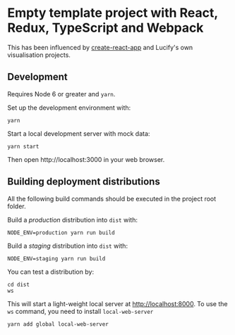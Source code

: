 # Empty template project with React, Redux, TypeScript and Webpack

This has been influenced by [create-react-app](https://github.com/facebookincubator/create-react-app)
and Lucify's own visualisation projects.

## Development

Requires Node 6 or greater and `yarn`.

Set up the development environment with:
```shell
yarn
```

Start a local development server with mock data:
```shell
yarn start
```

Then open http://localhost:3000 in your web browser.


## Building deployment distributions

All the following build commands should be executed in the project root folder.

Build a *production* distribution into `dist` with:
```shell
NODE_ENV=production yarn run build
```

Build a *staging* distribution into `dist` with:
```shell
NODE_ENV=staging yarn run build
```

You can test a distribution by:
```shell
cd dist
ws
```

This will start a light-weight local server at [http://localhost:8000](http://localhost:8000).
To use the `ws` command, you need to install `local-web-server`
```shell
yarn add global local-web-server
```
